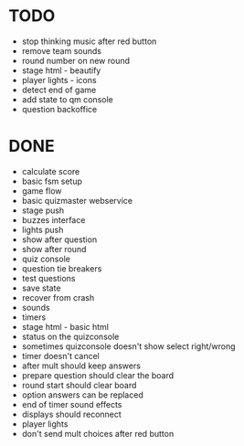 

# TODO
 - stop thinking music after red button
 - remove team sounds
 - round number on new round
 - stage html	- beautify
 - player lights - icons
 - detect end of game
 - add state to qm console
 - question backoffice

# DONE
 - calculate score
 - basic fsm setup
 - game flow
 - basic quizmaster webservice
 - stage push
 - buzzes interface
 - lights push
 - show after question
 - show after round
 - quiz console
 - question tie breakers
 - test questions
 - save state
 - recover from crash
 - sounds
 - timers
 - stage html - basic html
 - status on the quizconsole
 - sometimes quizconsole doesn't show select right/wrong
 - timer doesn't cancel
 - after mult should keep answers
 - prepare question should clear the board
 - round start should clear board
 - option answers can be replaced
 - end of timer sound effects
 - displays should reconnect
 - player lights 
 - don't send mult choices after red button
